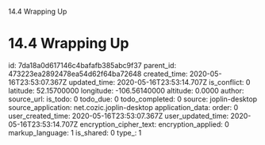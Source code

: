 14.4 Wrapping Up

# 14.4 Wrapping Up

id: 7da18a0d617146c4bafafb385abc9f37
parent_id: 473223ea2892478ea54d62f64ba72648
created_time: 2020-05-16T23:53:07.367Z
updated_time: 2020-05-16T23:53:14.707Z
is_conflict: 0
latitude: 52.15700000
longitude: -106.56140000
altitude: 0.0000
author: 
source_url: 
is_todo: 0
todo_due: 0
todo_completed: 0
source: joplin-desktop
source_application: net.cozic.joplin-desktop
application_data: 
order: 0
user_created_time: 2020-05-16T23:53:07.367Z
user_updated_time: 2020-05-16T23:53:14.707Z
encryption_cipher_text: 
encryption_applied: 0
markup_language: 1
is_shared: 0
type_: 1